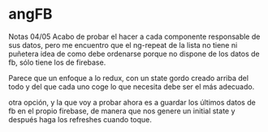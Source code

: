 # angFB
Notas
04/05
Acabo de probar el hacer a cada componente responsable de sus datos,
pero me encuentro que el ng-repeat de la lista no tiene ni puñetera idea de 
como debe ordenarse porque no dispone de los datos de fb, sólo tiene los de 
firebase.

Parece que un enfoque a lo redux, con un state gordo creado arriba del todo y 
del que cada uno coge lo que necesita debe ser el más adecuado.

otra opción, y la que voy a probar ahora es a guardar los últimos datos de fb
en el propio firebase, de manera que nos genere un initial state y después haga
los refreshes cuando toque.
